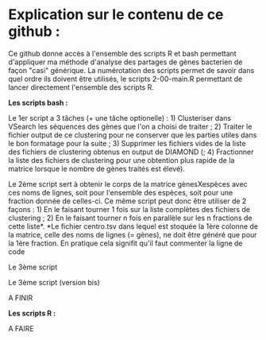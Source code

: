 # Explication sur le contenu de ce github :

Ce github donne accès à l'ensemble des scripts R et bash permettant d'appliquer ma méthode d'analyse des partages de gènes bacterien de façon "casi" générique. La numérotation des scripts permet de savoir dans quel ordre ils doivent être utilisés, le scripts 2-00-main.R permettant de lancer directement l'ensemble des scripts R.

**Les scripts bash :**

Le 1er script a 3 tâches (+ une tâche optionelle) : 1) Clusteriser dans VSearch les séquences des gènes que l'on a choisi de traiter ; 2) Traiter le fichier output de ce clustering pour ne conserver que les parties utiles dans le bon formatage pour la suite ; 3) Supprimer les fichiers vides de la liste des fichiers de clustering obtenus en output de DIAMOND (; 4) Fractionner la liste des fichiers de clustering pour une obtention plus rapide de la matrice lorsque le nombre de gènes traités est élevé).

Le 2ème script sert à obtenir le corps de la matrice gènesXespèces avec ces noms de lignes, soit pour l'ensemble des espèces, soit pour une fraction donnée de celles-ci. Ce même script peut donc être utiliser de 2 façons : 1) En le faisant tourner 1 fois sur la liste complètes des fichiers de clustering ; 2) En le faisant tourner n fois en parallèle sur les n fractions de cette liste*.
*Le fichier centro.tsv dans lequel est stoquée la 1ère colonne de la matrice, celle des noms de lignes (= gènes), ne doit être généré que pour la 1ère fraction. En pratique cela signifit qu'il faut commenter la ligne de code 

Le 3ème script

Le 3ème script (version bis)

A FINIR

**Les scripts R :**

A FAIRE
